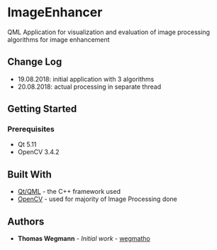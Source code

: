 # ImageEnhancer
QML Application for visualization and evaluation of image processing algorithms for image enhancement

## Change Log
* 19.08.2018: initial application with 3 algorithms
* 20.08.2018: actual processing in separate thread

## Getting Started

### Prerequisites
- Qt 5.11
- OpenCV 3.4.2

## Built With

* [Qt/QML](https://wiki.qt.io/About_Qt) - the C++ framework used
* [OpenCV](https://opencv.org/) - used for majority of Image Processing done

## Authors

* **Thomas Wegmann** - *Initial work* - [wegmatho](https://github.com/wegmatho)
